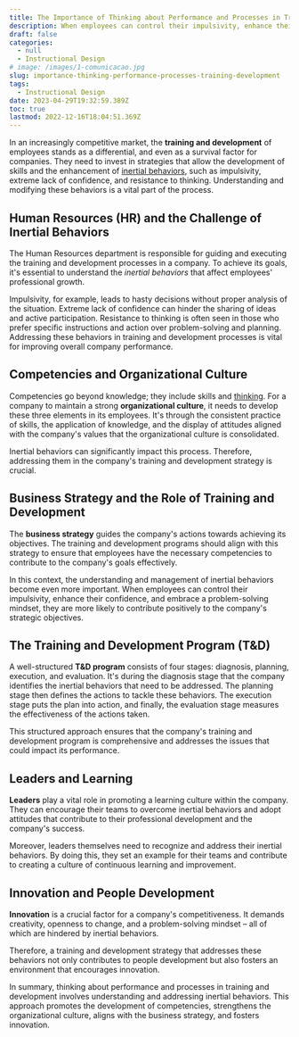```yaml
---
title: The Importance of Thinking about Performance and Processes in Training and Development
description: When employees can control their impulsivity, enhance their confidence, and embrace a problem-solving mindset, they are more likely to contribute positively to the company's strategic objectives.
draft: false
categories:
  - null
  - Instructional Design
# image: /images/1-comunicacao.jpg
slug: importance-thinking-performance-processes-training-development
tags:
  - Instructional Design
date: 2023-04-29T19:32:59.389Z
toc: true
lastmod: 2022-12-16T18:04:51.369Z
---
```


In an increasingly competitive market, the **training and development** of employees stands as a differential, and even as a survival factor for companies. They need to invest in strategies that allow the development of skills and the enhancement of [inertial behaviors](https://d4t.dev/notes/english/Inertial-Behaviors/Inertial-Behaviors), such as impulsivity, extreme lack of confidence, and resistance to thinking. Understanding and modifying these behaviors is a vital part of the process.

## **Human Resources (HR) and the Challenge of Inertial Behaviors**

The Human Resources department is responsible for guiding and executing the training and development processes in a company. To achieve its goals, it's essential to understand the _inertial behaviors_ that affect employees' professional growth.

Impulsivity, for example, leads to hasty decisions without proper analysis of the situation. Extreme lack of confidence can hinder the sharing of ideas and active participation. Resistance to thinking is often seen in those who prefer specific instructions and action over problem-solving and planning. Addressing these behaviors in training and development processes is vital for improving overall company performance.

## **Competencies and Organizational Culture**

Competencies go beyond knowledge; they include skills and [thinking](https://d4t.dev/notes/english/Thinking-Operations/Thinking-Operations). For a company to maintain a strong **organizational culture**, it needs to develop these three elements in its employees. It's through the consistent practice of skills, the application of knowledge, and the display of attitudes aligned with the company's values that the organizational culture is consolidated.

Inertial behaviors can significantly impact this process. Therefore, addressing them in the company's training and development strategy is crucial.

## **Business Strategy and the Role of Training and Development**

The **business strategy** guides the company's actions towards achieving its objectives. The training and development programs should align with this strategy to ensure that employees have the necessary competencies to contribute to the company's goals effectively.

In this context, the understanding and management of inertial behaviors become even more important. When employees can control their impulsivity, enhance their confidence, and embrace a problem-solving mindset, they are more likely to contribute positively to the company's strategic objectives.

## **The Training and Development Program (T&D)**

A well-structured **T&D program** consists of four stages: diagnosis, planning, execution, and evaluation. It's during the diagnosis stage that the company identifies the inertial behaviors that need to be addressed. The planning stage then defines the actions to tackle these behaviors. The execution stage puts the plan into action, and finally, the evaluation stage measures the effectiveness of the actions taken.

This structured approach ensures that the company's training and development program is comprehensive and addresses the issues that could impact its performance.

## **Leaders and Learning**

**Leaders** play a vital role in promoting a learning culture within the company. They can encourage their teams to overcome inertial behaviors and adopt attitudes that contribute to their professional development and the company's success.

Moreover, leaders themselves need to recognize and address their inertial behaviors. By doing this, they set an example for their teams and contribute to creating a culture of continuous learning and improvement.

## **Innovation and People Development**

**Innovation** is a crucial factor for a company's competitiveness. It demands creativity, openness to change, and a problem-solving mindset – all of which are hindered by inertial behaviors.

Therefore, a training and development strategy that addresses these behaviors not only contributes to people development but also fosters an environment that encourages innovation.

In summary, thinking about performance and processes in training and development involves understanding and addressing inertial behaviors. This approach promotes the development of competencies, strengthens the organizational culture, aligns with the business strategy, and fosters innovation.
